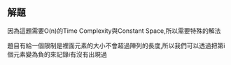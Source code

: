## 解題
因為這題需要O(n)的Time Complexity與Constant Space,所以需要特殊的解法

題目有給一個限制是裡面元素的大小不會超過陣列的長度,所以我們可以透過把第i個元素變為負的來記錄i有沒有出現過


